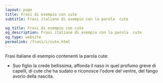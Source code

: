 ```yaml
---
layout: page
title: Frasi di esempio con cute 
subtitle: Frasi italiane di esempio con la parola  cute

og_title: Frasi di esempio con cute 
og_description: Frasi italiane di esempio con la parola  cute
og_type: website
permalink: /frasi/c/cute.html
---
```


Frasi italiane di esempio contenenti la parola cute:


- Suo figlio la crede bellissima, affonda il naso in quel profumo greve di capelli, di cute che ha sudato e riconosce l'odore del ventre, del fango avorio della nascita.
